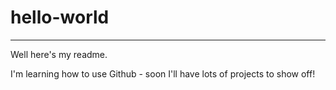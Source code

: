 # hello-world
---
Well here's my readme.

I'm learning how to use Github - soon I'll have lots of projects to show off!


